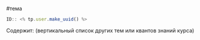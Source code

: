 #тема

```javascript
ID:: <% tp.user.make_uuid() %>
```


Содержит: 
(вертикальный список других тем или квантов знаний курса)